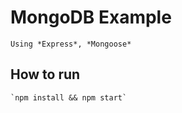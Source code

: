 # **MongoDB Example**

    Using *Express*, *Mongoose*
## **How to run**

    `npm install && npm start`